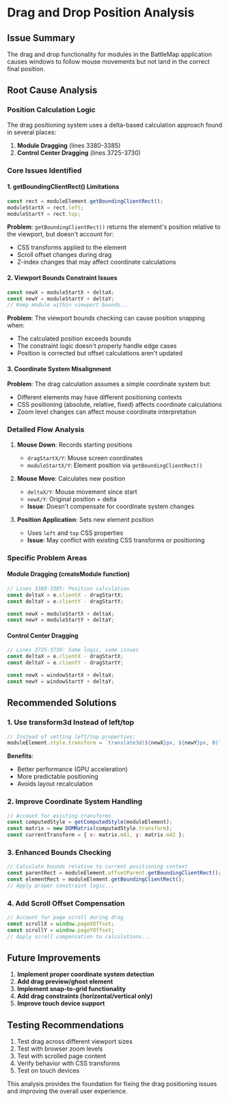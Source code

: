 # Drag and Drop Position Analysis

## Issue Summary
The drag and drop functionality for modules in the BattleMap application causes windows to follow mouse movements but not land in the correct final position.

## Root Cause Analysis

### Position Calculation Logic
The drag positioning system uses a delta-based calculation approach found in several places:

1. **Module Dragging** (lines 3380-3385)
2. **Control Center Dragging** (lines 3725-3730)

### Core Issues Identified

#### 1. getBoundingClientRect() Limitations
```javascript
const rect = moduleElement.getBoundingClientRect();
moduleStartX = rect.left;
moduleStartY = rect.top;
```
**Problem**: `getBoundingClientRect()` returns the element's position relative to the viewport, but doesn't account for:
- CSS transforms applied to the element
- Scroll offset changes during drag
- Z-index changes that may affect coordinate calculations

#### 2. Viewport Bounds Constraint Issues
```javascript
const newX = moduleStartX + deltaX;
const newY = moduleStartY + deltaY;
// Keep module within viewport bounds...
```
**Problem**: The viewport bounds checking can cause position snapping when:
- The calculated position exceeds bounds
- The constraint logic doesn't properly handle edge cases
- Position is corrected but offset calculations aren't updated

#### 3. Coordinate System Misalignment
**Problem**: The drag calculation assumes a simple coordinate system but:
- Different elements may have different positioning contexts
- CSS positioning (absolute, relative, fixed) affects coordinate calculations
- Zoom level changes can affect mouse coordinate interpretation

### Detailed Flow Analysis

1. **Mouse Down**: Records starting positions
   - `dragStartX/Y`: Mouse screen coordinates
   - `moduleStartX/Y`: Element position via `getBoundingClientRect()`

2. **Mouse Move**: Calculates new position
   - `deltaX/Y`: Mouse movement since start
   - `newX/Y`: Original position + delta
   - **Issue**: Doesn't compensate for coordinate system changes

3. **Position Application**: Sets new element position
   - Uses `left` and `top` CSS properties
   - **Issue**: May conflict with existing CSS transforms or positioning

### Specific Problem Areas

#### Module Dragging (createModule function)
```javascript
// Lines 3380-3385: Position calculation
const deltaX = e.clientX - dragStartX;
const deltaY = e.clientY - dragStartY;

const newX = moduleStartX + deltaX;
const newY = moduleStartY + deltaY;
```

#### Control Center Dragging
```javascript  
// Lines 3725-3730: Same logic, same issues
const deltaX = e.clientX - dragStartX;
const deltaY = e.clientY - dragStartY;

const newX = windowStartX + deltaX;
const newY = windowStartY + deltaY;
```

## Recommended Solutions

### 1. Use transform3d Instead of left/top
```javascript
// Instead of setting left/top properties:
moduleElement.style.transform = `translate3d(${newX}px, ${newY}px, 0)`;
```
**Benefits**: 
- Better performance (GPU acceleration)
- More predictable positioning
- Avoids layout recalculation

### 2. Improve Coordinate System Handling
```javascript
// Account for existing transforms
const computedStyle = getComputedStyle(moduleElement);
const matrix = new DOMMatrix(computedStyle.transform);
const currentTransform = { x: matrix.m41, y: matrix.m42 };
```

### 3. Enhanced Bounds Checking
```javascript
// Calculate bounds relative to current positioning context
const parentRect = moduleElement.offsetParent.getBoundingClientRect();
const elementRect = moduleElement.getBoundingClientRect();
// Apply proper constraint logic...
```

### 4. Add Scroll Offset Compensation
```javascript
// Account for page scroll during drag
const scrollX = window.pageXOffset;
const scrollY = window.pageYOffset;
// Apply scroll compensation to calculations...
```

## Future Improvements

1. **Implement proper coordinate system detection**
2. **Add drag preview/ghost element**
3. **Implement snap-to-grid functionality**
4. **Add drag constraints (horizontal/vertical only)**
5. **Improve touch device support**

## Testing Recommendations

1. Test drag across different viewport sizes
2. Test with browser zoom levels
3. Test with scrolled page content
4. Verify behavior with CSS transforms
5. Test on touch devices

This analysis provides the foundation for fixing the drag positioning issues and improving the overall user experience.